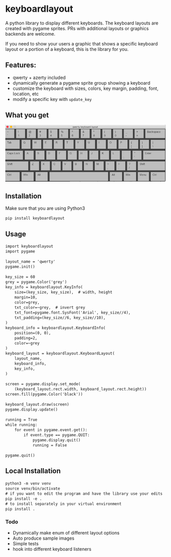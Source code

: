 # keyboardlayout
A python library to display different keyboards.
The keyboard layouts are created with pygame sprites.
PRs with additional layouts or graphics backends are welcome.

If you need to show your users a graphic that shows a specific keyboard layout or a portion of a keyboard, this is the library for you.

## Features:
- qwerty + azerty included
- dynamically generate a pygame sprite group showing a keyboard
- customize the keyboard with sizes, colors, key margin, padding, font, location, etc
- modify a specific key with `update_key`

## What you get
![qwerty](/sample_images/qwerty.png)

## Installation
Make sure that you are using Python3
```
pip install keyboardlayout
```

## Usage
```
import keyboardlayout
import pygame

layout_name = 'qwerty'
pygame.init()

key_size = 60
grey = pygame.Color('grey')
key_info = keyboardlayout.KeyInfo(
    size=(key_size, key_size),  # width, height
    margin=10,
    color=grey,
    txt_color=~grey,  # invert grey
    txt_font=pygame.font.SysFont('Arial', key_size//4),
    txt_padding=(key_size//6, key_size//10),
)
keyboard_info = keyboardlayout.KeyboardInfo(
    position=(0, 0),
    padding=2,
    color=~grey
)
keyboard_layout = keyboardlayout.KeyboardLayout(
    layout_name,
    keyboard_info,
    key_info,
)

screen = pygame.display.set_mode(
    (keyboard_layout.rect.width, keyboard_layout.rect.height))
screen.fill(pygame.Color('black'))

keyboard_layout.draw(screen)
pygame.display.update()

running = True
while running:
    for event in pygame.event.get():
        if event.type == pygame.QUIT:
            pygame.display.quit()
            running = False

pygame.quit()
```

## Local Installation
```
python3 -m venv venv
source venv/bin/activate
# if you want to edit the program and have the library use your edits
pip install -e .
# to install separately in your virtual environment
pip install .
```

### Todo
- Dynamically make enum of different layout options
- Auto produce sample images
- Simple tests
- hook into different keyboard listeners
